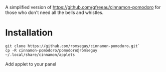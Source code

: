 A simplified version of https://github.com/gfreeau/cinnamon-pomodoro for those who don't need all the bells and whistles.

# Installation

```
git clone https://github.com/romseguy/cinnamon-pomodoro.git`
cp -R cinnamon-pomodoro/pomodoro@romseguy ~/.local/share/cinnamon/applets
```

Add applet to your panel
